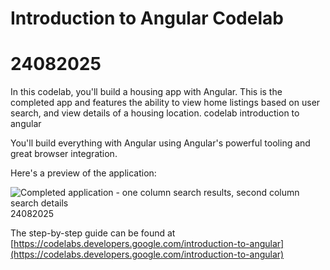# Introduction to Angular Codelab
# 24082025
In this codelab, you'll build a housing app with Angular. This is the completed app and features the ability to view home listings based on user search, and view details of a housing location.
codelab introduction to angular

You'll build everything with Angular using Angular's powerful tooling and great browser integration.

Here's a preview of the application:

![Completed application - one column search results, second column search details](9yB5AM9sBgVwfTR.png)
24082025

The step-by-step guide can be found at [https://codelabs.developers.google.com/introduction-to-angular](https://codelabs.developers.google.com/introduction-to-angular)